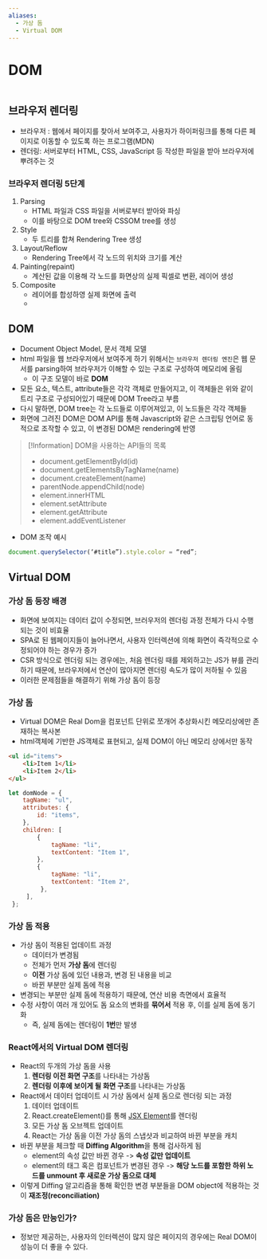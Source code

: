 ```yaml
---
aliases:
  - 가상 돔
  - Virtual DOM
---
```

# DOM

```table-of-contents
```

##  브라우저 렌더링

- 브라우저 : 웹에서 페이지를 찾아서 보여주고, 사용자가 하이퍼링크를 통해 다른 페이지로 이동할 수 있도록 하는 프로그램(MDN)
- 렌더링: 서버로부터 HTML, CSS, JavaScript 등 작성한 파일을 받아 브라우저에 뿌려주는 것

### 브라우저 렌더링 5단계

1. Parsing
	- HTML 파일과 CSS 파일을 서버로부터 받아와 파싱
	- 이를 바탕으로 DOM tree와 CSSOM tree를 생성
2. Style
	- 두 트리를 합쳐 Rendering Tree 생성
3. Layout/Reflow
	- Rendering Tree에서 각 노드의 위치와 크기를 계산
4. Painting(repaint)
	- 계산된 값을 이용해 각 노드를 화면상의 실제 픽셀로 변환, 레이어 생성
5. Composite
	- 레이어를 합성하영 실제 화면에 출력
	- 


## DOM

- Document Object Model, 문서 객체 모델
- html 파일을 웹 브라우저에서 보여주게 하기 위해서는 `브라우저 렌더링 엔진`은 웹 문서를 parsing하여 브라우저가 이해할 수 있는 구조로 구성하여 메모리에 올림 
	- 이 구조 모델이 바로 **DOM**
- 모든 요소, 텍스트, attribute들은 각각 객체로 만들어지고, 이 객체들은 위와 같이 트리 구조로 구성되어있기 때문에 DOM Tree라고 부름
- 다시 말하면, DOM tree는 각 노드들로 이루어져있고, 이 노드들은 각각 객체들
- 화면에 그려진 DOM은 DOM API를 통해 Javascript와 같은 스크립팅 언어로 동적으로 조작할 수 있고, 이 변경된 DOM은 rendering에 반영

>[!Information] DOM을 사용하는 API들의 목록
> - document.getElementById(id)
> - document.getElementsByTagName(name)
> - document.createElement(name)
> - parentNode.appendChild(node)
> - element.innerHTML 
> - element.setAttribute 
> - element.getAttribute
> - element.addEventListener

- DOM 조작 예시
```js
document.querySelector(‘#title”).style.color = “red”;
```


## Virtual DOM

### 가상 돔 등장 배경

- 화면에 보여지는 데이터 값이 수정되면, 브러우저의 렌더링 과정 전체가 다시 수행되는 것이 비효율
- SPA로 된 웹페이지들이 늘어나면서, 사용자 인터렉션에 의해 화면이 즉각적으로 수정되어야 하는 경우가 증가
- CSR 방식으로 렌더링 되는 경우에는, 처음 렌더링 때를 제외하고는 JS가 뷰를 관리하기 때문에, 브라우저에서 연산이 많아지면 렌더링 속도가 많이 저하될 수 있음
- 이러한 문제점들을 해결하기 위해 가상 돔이 등장


### 가상 돔

- Virtual DOM은 Real Dom을 컴포넌트 단위로 쪼개어 추상화시킨 메모리상에만 존재하는 복사본
- html객체에 기반한 JS객체로 표현되고, 실제 DOM이 아닌 메모리 상에서만 동작
```html
<ul id="items"> 
	<li>Item 1</li> 
	<li>Item 2</li>
</ul>
```
```js
let domNode = { 
	tagName: "ul", 
	attributes: { 
		id: "items", 
	}, 
	children: [ 
		{ 
			tagName: "li", 
			textContent: "Item 1", 
		}, 
		{ 
			tagName: "li", 
			textContent: "Item 2", 
		 }, 
	 ], 
 };
```

### 가상 돔 적용

- 가상 돔이 적용된 업데이트 과정
	- 데이터가 변경됨
	- 전체가 먼저 **가상 돔**에 렌더링
	- **이전** 가상 돔에 있던 내용과, 변경 된 내용을 비교
	- 바뀐 부분만 실제 돔에 적용
- 변경되는 부분만 실제 돔에 적용하기 때문에, 연산 비용 측면에서 효율적
- 수정 사항이 여러 개 있어도 돔 요소의 변화를 **묶어서** 적용 후, 이를 실제 돔에 동기화
	- 즉, 실제 돔에는 렌더링이 **1번**만 발생


### React에서의 Virtual DOM 렌더링

- React의 두개의 가상 돔을 사용
	1. **렌더링 이전 화면 구조**를 나타내는 가상돔
	2. **렌더링 이후에 보이게 될 화면 구조**를 나타내는 가상돔
- React에서 데이터 업데이트 시 가상 돔에서 실제 돔으로 렌더링 되는 과정
	1. 데이터 업데이트
	2. React.createElement()를 통해 [JSX Element](React/React%20Element.md)를 렌더링
	3. 모든 가상 돔 오브젝트 업데이트
	4. React는 가상 돔을 이전 가상 돔의 스냅샷과 비교하여 바뀐 부분을 캐치
- 바뀐 부분을 체크할 때 **Diffing Algorithm**을 통해 검사하게 됨
	- element의 속성 값만 바뀐 경우 -> **속성 값만 업데이트**
	- element의 태그 혹은 컴포넌트가 변경된 경우 -> **해당 노드를 포함한 하위 노드를 unmount 후 새로운 가상 돔으로 대체**
- 이렇게 Diffing 알고리즘을 통해 확인한 변경 부분들을 DOM object에 적용하는 것이 **재조정(reconciliation)**


### 가상 돔은 만능인가?

- 정보만 제공하는, 사용자의 인터렉션이 많지 않은 페이지의 경우에는 Real DOM이 성능이 더 좋을 수 있다.